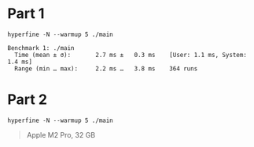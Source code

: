 # Part 1
```
hyperfine -N --warmup 5 ./main

Benchmark 1: ./main
  Time (mean ± σ):       2.7 ms ±   0.3 ms    [User: 1.1 ms, System: 1.4 ms]
  Range (min … max):     2.2 ms …   3.8 ms    364 runs
```

# Part 2
```
hyperfine -N --warmup 5 ./main

```

> Apple M2 Pro, 32 GB
